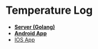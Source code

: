 # Temperature Log

* <a href = https://github.com/rodchenkov-sn/alfalfa><b>Server (Golang)</b></a>
* <a href =  https://github.com/whoopzee9/TemperatureLog><b>Android App</b></a>
* <a href = https://github.com/AlexanderKraynov/MeasurmentApp>IOS App<b></b></a>
